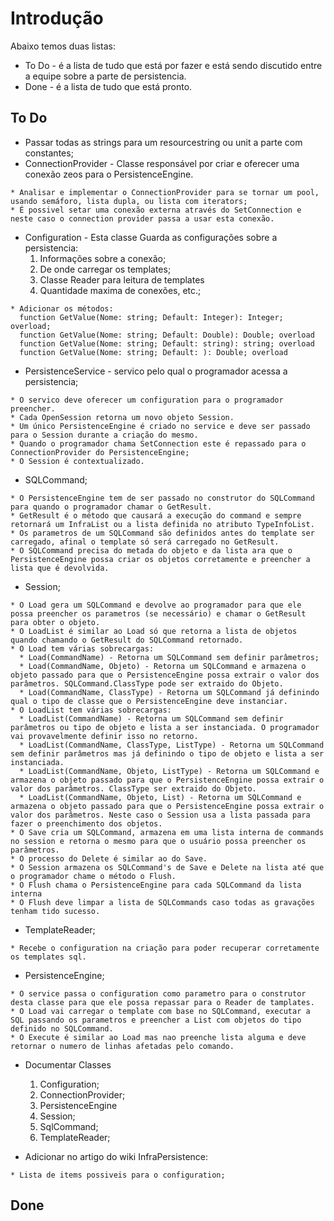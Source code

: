 # Introdução #

Abaixo temos duas listas:

  * To Do - é a lista de tudo que está por fazer e está sendo discutido entre a equipe sobre a parte de persistencia.
  * Done - é a lista de tudo que está pronto.

## To Do ##

  * Passar todas as strings para um resourcestring ou unit a parte com constantes;
  * ConnectionProvider - Classe responsável por criar e oferecer uma conexão zeos para o PersistenceEngine.
```
* Analisar e implementar o ConnectionProvider para se tornar um pool, usando semáforo, lista dupla, ou lista com iterators;
* É possivel setar uma conexão externa através do SetConnection e neste caso o connection provider passa a usar esta conexão.
```
  * Configuration - Esta classe Guarda as configurações sobre a persistencia:
    1. Informações sobre a conexão;
    1. De onde carregar os templates;
    1. Classe Reader para leitura de templates
    1. Quantidade maxima de conexões, etc.;
```
* Adicionar os métodos:
  function GetValue(Nome: string; Default: Integer): Integer; overload;
  function GetValue(Nome: string; Default: Double): Double; overload
  function GetValue(Nome: string; Default: string): string; overload
  function GetValue(Nome: string; Default: ): Double; overload
```
  * PersistenceService - servico pelo qual o programador acessa a persistencia;
```
* O servico deve oferecer um configuration para o programador preencher.
* Cada OpenSession retorna um novo objeto Session.
* Um único PersistenceEngine é criado no service e deve ser passado para o Session durante a criação do mesmo.
* Quando o programador chama SetConnection este é repassado para o ConnectionProvider do PersistenceEngine;
* O Session é contextualizado.
```
  * SQLCommand;
```
* O PersistenceEngine tem de ser passado no construtor do SQLCommand para quando o programador chamar o GetResult.
* GetResult é o método que causará a execução do command e sempre retornará um InfraList ou a lista definida no atributo TypeInfoList.
* Os parametros de um SQLCommand são definidos antes do template ser carregado, afinal o template só será carregado no GetResult.
* O SQLCommand precisa do metada do objeto e da lista ara que o PersistenceEngine possa criar os objetos corretamente e preencher a lista que é devolvida.
```
  * Session;
```
* O Load gera um SQLCommand e devolve ao programador para que ele possa preencher os parametros (se necessário) e chamar o GetResult para obter o objeto.
* O LoadList é similar ao Load só que retorna a lista de objetos quando chamando o GetResult do SQLCommand retornado.
* O Load tem várias sobrecargas:
  * Load(CommandName) - Retorna um SQLCommand sem definir parâmetros;
  * Load(CommandName, Objeto) - Retorna um SQLCommand e armazena o objeto passado para que o PersistenceEngine possa extrair o valor dos parâmetros. SQLCommand.ClassType pode ser extraido do Objeto.
  * Load(CommandName, ClassType) - Retorna um SQLCommand já definindo qual o tipo de classe que o PersistenceEngine deve instanciar.
* O LoadList tem várias sobrecargas:
  * LoadList(CommandName) - Retorna um SQLCommand sem definir parâmetros ou tipo de objeto e lista a ser instanciada. O programador vai provavelmente definir isso no retorno.
  * LoadList(CommandName, ClassType, ListType) - Retorna um SQLCommand sem definir parâmetros mas já definindo o tipo de objeto e lista a ser instanciada.
  * LoadList(CommandName, Objeto, ListType) - Retorna um SQLCommand e armazena o objeto passado para que o PersistenceEngine possa extrair o valor dos parâmetros. ClassType ser extraido do Objeto.
  * LoadList(CommandName, Objeto, List) - Retorna um SQLCommand e armazena o objeto passado para que o PersistenceEngine possa extrair o valor dos parâmetros. Neste caso o Session usa a lista passada para fazer o preenchimento dos objetos.
* O Save cria um SQLCommand, armazena em uma lista interna de commands no session e retorna o mesmo para que o usuário possa preencher os parâmetros.
* O processo do Delete é similar ao do Save.
* O Session armazena os SQLCommand's de Save e Delete na lista até que o programador chame o método o Flush.
* O Flush chama o PersistenceEngine para cada SQLCommand da lista interna
* O Flush deve limpar a lista de SQLCommands caso todas as gravações tenham tido sucesso.
```
  * TemplateReader;
```
* Recebe o configuration na criação para poder recuperar corretamente os templates sql.
```

  * PersistenceEngine;
```
* O service passa o configuration como parametro para o construtor desta classe para que ele possa repassar para o Reader de tamplates.
* O Load vai carregar o template com base no SQLCommand, executar a SQL passando os parametros e preencher a List com objetos do tipo definido no SQLCommand.
* O Execute é similar ao Load mas nao preenche lista alguma e deve retornar o numero de linhas afetadas pelo comando.
```
  * Documentar Classes
    1. Configuration;
    1. ConnectionProvider;
    1. PersistenceEngine
    1. Session;
    1. SqlCommand;
    1. TemplateReader;

  * Adicionar no artigo do wiki InfraPersistence:
```
* Lista de items possiveis para o configuration;
```

## Done ##
